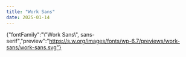 ```yaml
---
title: "Work Sans"
date: 2025-01-14
---
```


{"fontFamily":"\\"Work Sans\\", sans-serif","preview":"https://s.w.org/images/fonts/wp-6.7/previews/work-sans/work-sans.svg"}
